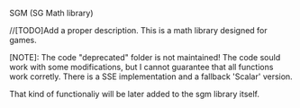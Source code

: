 SGM (SG Math library)

//[TODO]Add a proper description.
This is a math library designed for games.

[NOTE]:
The code "deprecated" folder is not maintained!
The code sould work with some modifications, but I cannot guarantee that all functions work corretly.
There is a SSE implementation and a fallback 'Scalar' version.

That kind of functionaliy will be later added to the sgm library itself.
